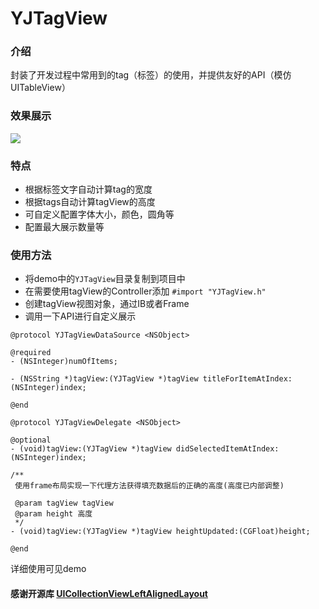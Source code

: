 # YJTagView

### 介绍
封装了开发过程中常用到的tag（标签）的使用，并提供友好的API（模仿UITableView）

### 效果展示

![](https://github.com/HuyangJake/YJTagView/blob/master/tagView.gif)

### 特点
* 根据标签文字自动计算tag的宽度
* 根据tags自动计算tagView的高度
* 可自定义配置字体大小，颜色，圆角等
* 配置最大展示数量等

### 使用方法

* 将demo中的`YJTagView`目录复制到项目中
* 在需要使用tagView的Controller添加 `#import "YJTagView.h"` 
* 创建tagView视图对象，通过IB或者Frame
* 调用一下API进行自定义展示

```
@protocol YJTagViewDataSource <NSObject>

@required
- (NSInteger)numOfItems;

- (NSString *)tagView:(YJTagView *)tagView titleForItemAtIndex:(NSInteger)index;

@end

@protocol YJTagViewDelegate <NSObject>

@optional
- (void)tagView:(YJTagView *)tagView didSelectedItemAtIndex:(NSInteger)index;

/**
 使用frame布局实现一下代理方法获得填充数据后的正确的高度(高度已内部调整)

 @param tagView tagView
 @param height 高度
 */
- (void)tagView:(YJTagView *)tagView heightUpdated:(CGFloat)height;

@end
```
详细使用可见demo


####  感谢开源库 [UICollectionViewLeftAlignedLayout](UICollectionViewLeftAlignedLayout)
